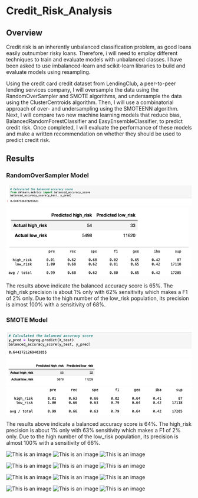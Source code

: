 # Credit_Risk_Analysis
## Overview

Credit risk is an inherently unbalanced classification problem, as good loans easily outnumber risky loans. Therefore, i will need to employ different techniques to train and evaluate models with unbalanced classes. I have been asked to use imbalanced-learn and scikit-learn libraries to build and evaluate models using resampling.

Using the credit card credit dataset from LendingClub, a peer-to-peer lending services company, I will oversample the data using the RandomOverSampler and SMOTE algorithms, and undersample the data using the ClusterCentroids algorithm. Then, I will use a combinatorial approach of over- and undersampling using the SMOTEENN algorithm. Next, I will compare two new machine learning models that reduce bias, BalancedRandomForestClassifier and EasyEnsembleClassifier, to predict credit risk. Once completed, I will evaluate the performance of these models and make a written recommendation on whether they should be used to predict credit risk.

## Results

### RandomOverSampler Model

![This is an image](https://github.com/AleksKostrycka/Credit_Risk_Analysis/blob/main/Resources/OverSampling%20Model.png?raw=true)
![This is an image](https://github.com/AleksKostrycka/Credit_Risk_Analysis/blob/main/Resources/oversampling2.png?raw=true)
![This is an image](https://github.com/AleksKostrycka/Credit_Risk_Analysis/blob/main/Resources/oversampling3.png?raw=true)

The results above indicate the balanced accuracy score is 65%.
The high_risk precision is about 1% only with 62% sensitivity which makes a F1 of 2% only.
Due to the high number of the low_risk population, its precision is almost 100% with a sensitivity of 68%. 

### SMOTE Model
![This is an image](https://github.com/AleksKostrycka/Credit_Risk_Analysis/blob/main/Resources/smotemodel.png?raw=true)
![This is an image](https://github.com/AleksKostrycka/Credit_Risk_Analysis/blob/main/Resources/smotemodel2.png?raw=true)
![This is an image](https://github.com/AleksKostrycka/Credit_Risk_Analysis/blob/main/Resources/smotemodel3.png?raw=true)

The results above indicate a balanced accuracy score is 64%.
The high_risk precision is about 1% only with 63% sensitivity which makes a F1 of 2% only.
Due to the high number of the low_risk population, its precision is almost 100% with a sensitivity of 66%. 

![This is an image]()
![This is an image]()
![This is an image]()

![This is an image]()
![This is an image]()
![This is an image]()

![This is an image]()
![This is an image]()
![This is an image]()

![This is an image]()
![This is an image]()
![This is an image]()
